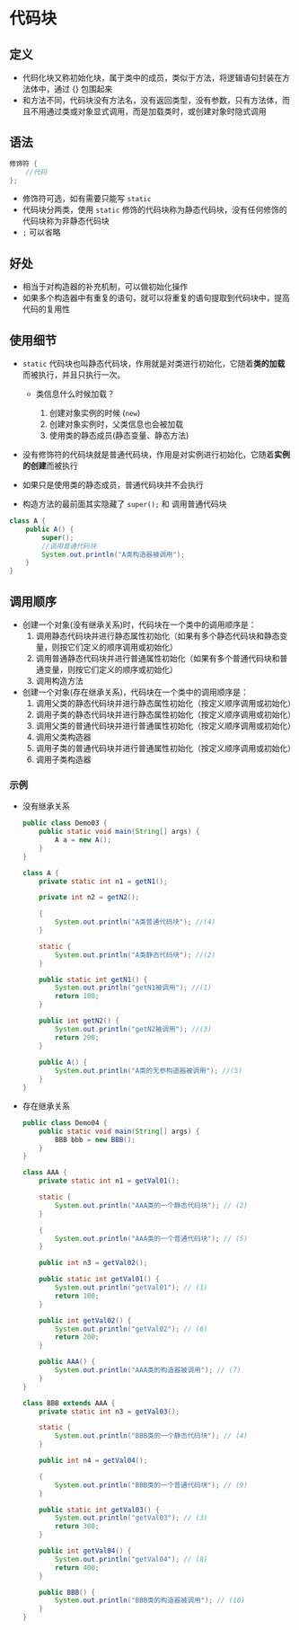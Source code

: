 # 代码块

## 定义

-   代码化块又称初始化块，属于类中的成员，类似于方法，将逻辑语句封装在方法体中，通过 {} 包围起来
-   和方法不同，代码块没有方法名，没有返回类型，没有参数，只有方法体，而且不用通过类或对象显式调用，而是加载类时，或创建对象时隐式调用

## 语法

```Java
修饰符 {
    //代码
};
```



-   修饰符可选，如有需要只能写 `static`
-   代码块分两类，使用 `static` 修饰的代码块称为静态代码块，没有任何修饰的代码块称为非静态代码块
-   `;` 可以省略

## 好处

-    相当于对构造器的补充机制，可以做初始化操作
-   如果多个构造器中有重复的语句，就可以将重复的语句提取到代码块中，提高代码的复用性

## 使用细节

-   `static` 代码块也叫静态代码块，作用就是对类进行初始化，它随着**类的加载**而被执行，并且只执行一次。

    -   类信息什么时候加载？

        1.   创建对象实例的时候 (`new`)
        2.   创建对象实例时，父类信息也会被加载
        3.   使用类的静态成员(静态变量、静态方法)
-   没有修饰符的代码块就是普通代码块，作用是对实例进行初始化，它随着**实例的创建**而被执行
-   如果只是使用类的静态成员，普通代码块并不会执行
-   构造方法的最前面其实隐藏了 `super();` 和 调用普通代码块

```Java
class A {
    public A() {
        super();
        //调用普通代码块
        System.out.println("A类构造器被调用");
    }
}
```



## 调用顺序

-   创建一个对象(没有继承关系)时，代码块在一个类中的调用顺序是：
    1.   调用静态代码块并进行静态属性初始化（如果有多个静态代码块和静态变量，则按它们定义的顺序调用或初始化）
    2.   调用普通静态代码块并进行普通属性初始化（如果有多个普通代码块和普通变量，则按它们定义的顺序或初始化）
    3.   调用构造方法
-   创建一个对象(存在继承关系)，代码块在一个类中的调用顺序是：
    1.   调用父类的静态代码块并进行静态属性初始化（按定义顺序调用或初始化）
    2.   调用子类的静态代码块并进行静态属性初始化（按定义顺序调用或初始化）
    3.   调用父类的普通代码块并进行普通属性初始化（按定义顺序调用或初始化）
    4.   调用父类构造器
    5.   调用子类的普通代码块并进行普通属性初始化（按定义顺序调用或初始化）
    6.   调用子类构造器

### 示例

-   没有继承关系

    ```Java
    public class Demo03 {
        public static void main(String[] args) {
            A a = new A();
        }
    }
    
    class A {
        private static int n1 = getN1();
    
        private int n2 = getN2();
    
        {
            System.out.println("A类普通代码块"); //(4)
        }
    
        static {
            System.out.println("A类静态代码块"); //(2)
        }
    
        public static int getN1() {
            System.out.println("getN1被调用"); //(1)
            return 100;
        }
    
        public int getN2() {
            System.out.println("getN2被调用"); //(3)
            return 200;
        }
        
       	public A() {
            System.out.println("A类的无参构造器被调用"); //(5)
        }
    }
    ```

-   存在继承关系

    ```Java
    public class Demo04 {
        public static void main(String[] args) {
            BBB bbb = new BBB();
        }
    }
    
    class AAA {
        private static int n1 = getVal01();
    
        static {
            System.out.println("AAA类的一个静态代码块"); // (2)
        }
    
        {
            System.out.println("AAA类的一个普通代码块"); // (5)
        }
    
        public int n3 = getVal02();
    
        public static int getVal01() {
            System.out.println("getVal01"); // (1)
            return 100;
        }
    
        public int getVal02() {
            System.out.println("getVal02"); // (6)
            return 200;
        }
    
        public AAA() {
            System.out.println("AAA类的构造器被调用"); // (7)
        }
    }
    
    class BBB extends AAA {
        private static int n3 = getVal03();
    
        static {
            System.out.println("BBB类的一个静态代码块"); // (4)
        }
    
        public int n4 = getVal04();
    
        {
            System.out.println("BBB类的一个普通代码块"); // (9)
        }
    
        public static int getVal03() {
            System.out.println("getVal03"); // (3)
            return 300;
        }
    
        public int getVal04() {
            System.out.println("getVal04"); // (8)
            return 400;
        }
    
        public BBB() {
            System.out.println("BBB类的构造器被调用"); // (10)
        }
    }
    ```
